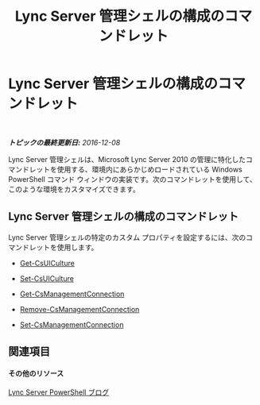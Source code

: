 ﻿---
title: Lync Server 管理シェルの構成のコマンドレット
TOCTitle: Lync Server 管理シェルの構成のコマンドレット
ms:assetid: fffc154b-24ef-457d-9b70-2b7b700f503a
ms:mtpsurl: https://technet.microsoft.com/ja-jp/library/Gg415684(v=OCS.15)
ms:contentKeyID: 48274175
ms.date: 12/10/2016
mtps_version: v=OCS.15
ms.translationtype: HT
---

# Lync Server 管理シェルの構成のコマンドレット

 

_**トピックの最終更新日:** 2016-12-08_

Lync Server 管理シェルは、Microsoft Lync Server 2010 の管理に特化したコマンドレットを使用する、環境内にあらかじめロードされている Windows PowerShell コマンド ウィンドウの実装です。次のコマンドレットを使用して、このような環境をカスタマイズできます。

## Lync Server 管理シェルの構成のコマンドレット

Lync Server 管理シェルの特定のカスタム プロパティを設定するには、次のコマンドレットを使用します。

  - [Get-CsUICulture](get-csuiculture.md)

  - [Set-CsUICulture](set-csuiculture.md)

  - [Get-CsManagementConnection](get-csmanagementconnection.md)

  - [Remove-CsManagementConnection](remove-csmanagementconnection.md)

  - [Set-CsManagementConnection](set-csmanagementconnection.md)

## 関連項目

#### その他のリソース

[Lync Server PowerShell ブログ](http://go.microsoft.com/fwlink/?linkid=203150%26clcid=0x411)

